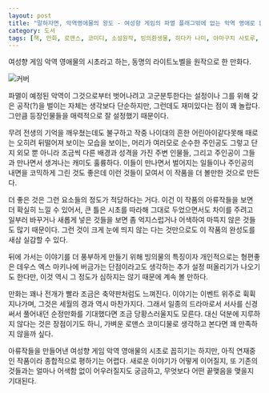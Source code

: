 ```yaml
---
layout: post
title: "말하자면, 악역영애물의 왕도 - 여성향 게임의 파멸 플래그밖에 없는 악역 영애로 환생해버렸다"
category: 도서
tags: [책, 만화, 로맨스, 코미디, 소설원작, 빙의환생물, 히다카 나미, 야마구치 사토루, 학산문화사]
---
```


여성향 게임 악역 영애물의 시초라고 하는,
동명의 라이트노벨을 원작으로 한 만화다.

![커버](https://images2.imgbox.com/83/41/fXvQaNEX_o.jpg)

파멸이 예정된 악역이 그것으로부터 벗어나려고 고군분투한다는 설정이나
그를 위해 갖은 공작(?)을 벌이는 자체는 생각보다 단순하지만,
그런데도 재미있다는 점이 꽤 놀랍다.
그만큼 등장인물들을 매력적으로 잘 설정했기 때문이다.

무려 전생의 기억을 깨우쳤는데도 불구하고 작중 나이대의 흔한 어린아이같다못해
때로는 오히려 뒤떨어져 보이는 모습을 보이는, 머리가 여러모로 순수한 주인공도 그렇고
단지 외모 뿐 아니라 조금씩 다른 배경과 성격을 가진 주변 인물들,
그리고 주인공이 그들과 만나면서 생겨나는 캐미도 훌륭하다.
이들이 만나면서 벌어지는 일들이나 주인공의 내면을 코믹하게 그린 것도 좋은데
이런 것들이 모여서 이 작품을 더 볼만한 것으로 만든다.

더 좋은 것은 그런 요소들의 정도가 적당하다는 거다.
이건 이 작품의 아류작들을 보면 더 확실히 느낄 수 있어서,
큰 틀은 시초를 따라해 그대로 두었으면서도
차이를 주려고 일부러 바꾸거나 새롭게 넣은 것들을 보면
좀 억지스럽거나 어색하여 마뜩지 않은 것들도 많기 때문이다.
그런 것이 크게 눈에 띄지 않는 다는 것만으로도 이 작품의 완성도를 새삼 실감할 수 있다.

뒤에 가서는 이야기를 더 풍부하게 만들기 위해
빙의물의 특징이자 개인적으로는 형편좋은 데우스 엑스 마키나에 버금가는 단점이라고도 생각하는
추가 설정 떠올리기가 나오기도 한다만,
이것 역시 그 정도가 심하지는 않기 때문에 계속 볼 만하다.

만화는 꽤나 전개가 빨라 조금은 축약판처럼도 느껴진다.
이야기는 이벤트 위주로 휙휙 지나가며, 그것은 세월의 경과 역시 마찬가지다.
그래서 일종의 드라마로서 서사를 신경써서 풀어내던 순정만화를 기대했다면 조금 당황스러울지도 모른다.
대신 덕분에 지루하지 않다는 것은 장점이기도 하니,
가벼운 로맨스 코미디물로 생각하고 본다면 꽤 만족하지 않을까 싶다.

아류작들을 만들어낸 여성향 게임 악역 영애물의 시초로 꼽히기는 하지만,
아직 연재중인 작품이라 종합적으로 평하기는 어렵다.
새로운 이야기가 어떻게 이어질지,
또 기존의 것들과는 얼마나 어색함 없이 어우러질지도 궁금하고,
무엇보다 어떤 끝맺음을 맺을지 기대된다.
